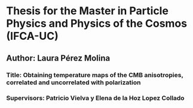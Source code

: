# Thesis for the Master in Particle Physics and Physics of the Cosmos (IFCA-UC) 

## Author: Laura Pérez Molina

### Title: Obtaining temperature maps of the CMB anisotropies, correlated and uncorrelated with polarization

### Supervisors: Patricio Vielva y Elena de la Hoz Lopez Collado
